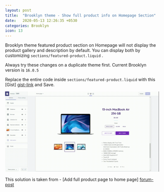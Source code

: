 ```yaml
---
layout: post
title:  "Brooklyn theme - Show full product info on Homepage Section"
date:   2020-05-13 12:26:35 +0530
categories: Brooklyn 
icon: 13
---
```


 
Brooklyn theme featured product section on Homepage  will not display the product gallery and description by default. You can display both by customizing `sections/featured-product.liquid` . 

Always try these changes on a duplicate theme first. Current Brooklyn version is `16.0.5` 

Replace the entire code inside `sections/featured-product.liquid` with this [Gist] [gist-link] and Save.

![working demo](/images/posts/brooklyn-theme.gif)

This solution is taken from - [Add full product page to home page] [forum-post]

[forum-post]: https://community.shopify.com/c/Shopify-Design/Add-full-product-page-to-home-page/m-p/736885/highlight/true#M183849

[gist-link]: https://gist.github.com/lixonic/7e342af5e0aaf7d77abd6b0eda074fca